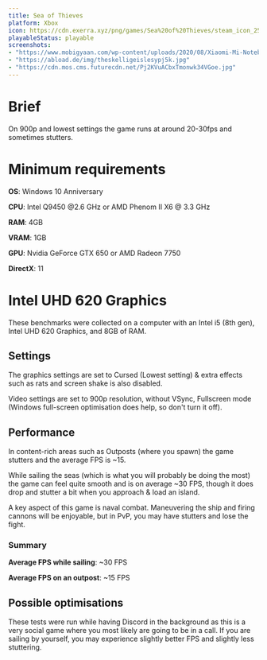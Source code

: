```yaml
---
title: Sea of Thieves
platform: Xbox
icon: https://cdn.exerra.xyz/png/games/Sea%20of%20Thieves/steam_icon_256x256.png
playableStatus: playable
screenshots:
- "https://www.mobigyaan.com/wp-content/uploads/2020/08/Xiaomi-Mi-Notebook-14-Review-Performance-Benchmarks-Gaming-19.jpg"
- "https://abload.de/img/theskelligeislesypj5k.jpg"
- "https://cdn.mos.cms.futurecdn.net/Pj2KVuACbxTmonwk34VGoe.jpg"
---
```


# Brief

On 900p and lowest settings the game runs at around 20-30fps and sometimes stutters.

# Minimum requirements

**OS**: Windows 10 Anniversary

**CPU**: Intel Q9450 @2.6 GHz or AMD Phenom II X6 @ 3.3 GHz

**RAM**: 4GB

**VRAM**: 1GB

**GPU**: Nvidia GeForce GTX 650 or AMD Radeon 7750

**DirectX**: 11

# Intel UHD 620 Graphics

These benchmarks were collected on a computer with an Intel i5 (8th gen), Intel UHD 620 Graphics, and 8GB of RAM.

## Settings

The graphics settings are set to Cursed (Lowest setting) & extra effects such as rats and screen shake is also disabled.

Video settings are set to 900p resolution, without VSync, Fullscreen mode (Windows full-screen optimisation does help, so don't turn it off).

## Performance

In content-rich areas such as Outposts (where you spawn) the game stutters and the average FPS is ~15.

While sailing the seas (which is what you will probably be doing the most) the game can feel quite smooth and is on average ~30 FPS, though it does drop and stutter a bit when you approach & load an island.

A key aspect of this game is naval combat. Maneuvering the ship and firing cannons will be enjoyable, but in PvP, you may have stutters and lose the fight.

### Summary

**Average FPS while sailing**: ~30 FPS

**Average FPS on an outpost**: ~15 FPS

## Possible optimisations

These tests were run while having Discord in the background as this is a very social game where you most likely are going to be in a call. If you are sailing by yourself, you may experience slightly better FPS and slightly less stuttering. 
